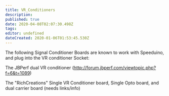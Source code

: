 ```yaml
---
title: VR_Conditioners
description: 
published: true
date: 2020-04-08T02:07:30.498Z
tags: 
editor: undefined
dateCreated: 2020-01-06T01:53:45.530Z
---
```


The following Signal Conditioner Boards are known to work with Speeduino, and plug into the VR conditioner Socket:

The JBPerf dual VR conditioner (http://forum.jbperf.com/viewtopic.php?f=6&t=1089)

The "RichCreations" Single VR Conditioner board, Single Opto board, and dual carrier board (needs links/info)